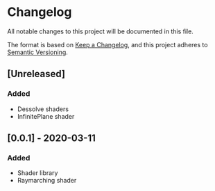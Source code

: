 # Changelog
All notable changes to this project will be documented in this file.

The format is based on [Keep a Changelog](https://keepachangelog.com/en/1.0.0/),
and this project adheres to [Semantic Versioning](https://semver.org/spec/v2.0.0.html).

## [Unreleased]
### Added
- Dessolve shaders
- InfinitePlane shader

## [0.0.1] - 2020-03-11
### Added
- Shader library
- Raymarching shader
